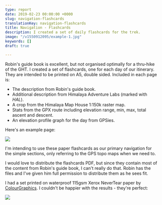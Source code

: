 ```yaml
---
type: report
date: 2019-02-23 00:00:00 +0000
slug: navigation-flashcards
translationKey: navigation-flashcards
title: Navigation - Flashcards
description: I created a set of daily flashcards for the trek.
image: "/v1550912095/example-1.jpg"
keywords: []
draft: true

---
```

Robin's guide book is excellent, but not organised optimally for a thru-hike of the GHT. I created a set of flashcards, one for each day of our itinerary. They are intended to be printed on A5, double sided. Included in each page is:

* The description from Robin's guide book.
* Additional description from Himalaya Adventure Labs (marked with _HAL_).
* A crop from the Himalaya Map House 1:150k raster map.
* Stats from the GPX route including elevation range, min, max, total ascent and descent.
* An elevation profile graph for the day from GPSies.

Here's an example page:

![](https://res.cloudinary.com/wildernessprime/image/upload/w_1500,dpr_auto/v1550912095/example-1.jpg)

I'm intending to use these paper flashcards as our primary navigation for the simple sections, only referring to the GPS topo maps when we need to.

I would love to distribute the flashcards PDF, but since they contain most of the content from Robin's guide book, I can't really do that. Robin has the files and I've given him full permission to distribute them as he sees fit.

I had a set printed on waterproof 115gsm Xerox NeverTear paper by [ColourGraphics](https://www.colourgraphics.com/). I couldn't be happier with the results - they're perfect:

![](https://res.cloudinary.com/wildernessprime/image/upload/w_800,dpr_auto/v1550912501/IMG_1681.jpg)